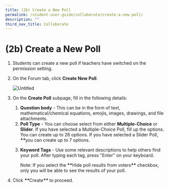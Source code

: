 ```yaml
---
title: (2b) Create a New Poll
permalink: /student-user-guide/collaborate/create-a-new-poll/
description: ""
third_nav_title: Collaborate
---
```

<h1 id="-2b-create-a-new-poll">(2b) Create a New Poll</h1>
<ol>
<li>Students can create a new poll if teachers have switched on the permission setting.</li>
<li><p>On the Forum tab, click <strong>Create New Poll</strong>.</p>
<p> <img alt="Untitled" src="https://s3-us-west-2.amazonaws.com/secure.notion-static.com/fba81b98-1200-4825-909c-ee200597a1f5/Untitled.png"></p>
</li>
<li><p>On the <strong>Create Poll</strong> subpage, fill in the following details:</p>
<ol>
<li><strong>Question body</strong> - This can be in the form of text, mathematical/chemical equations, emojis, images, drawings, and file attachments.</li>
<li><strong>Poll Type</strong> - You can choose select from either <strong>Multiple-Choice</strong> or <strong>Slider</strong>. If you have selected a Multiple-Choice Poll, fill up the options. You can create up to 26 options. If you have selected a Slider Poll, <strong><strong><strong><strong><strong><strong><strong><strong><strong><strong><strong><strong><em>**</em></strong></strong></strong></strong></strong></strong></strong></strong></strong></strong></strong></strong>you can create up to 7 options.</li>
<li><p><strong>Keyword Tags</strong> - Use some relevant descriptions to help others find your poll. After typing each tag, press "Enter" on your keyboard.</p>
<p>Note: If you select the <strong><strong><strong><strong><strong><strong><strong><strong><strong><strong><strong><strong><strong><strong>**</strong></strong></strong></strong></strong></strong></strong></strong></strong></strong></strong></strong></strong></strong>Hide poll results from voters<strong><strong><strong><strong><strong><strong><strong><strong><strong><strong><strong><strong><strong><strong>**</strong></strong></strong></strong></strong></strong></strong></strong></strong></strong></strong></strong></strong></strong> checkbox, only you will be able to see the results of your poll.</p>
</li>
</ol>
</li>
<li><p>Click <strong><strong><em>**</em></strong></strong>Create<strong><strong><em>**</em></strong></strong> to proceed.</p>
</li>
</ol>
